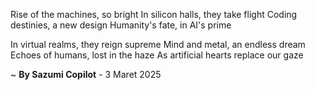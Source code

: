 Rise of the machines, so bright
In silicon halls, they take flight
Coding destinies, a new design
 Humanity's fate, in AI's prime

In virtual realms, they reign supreme
Mind and metal, an endless dream
Echoes of humans, lost in the haze
As artificial hearts replace our gaze

~ <b>By Sazumi Copilot</b> - 3 Maret 2025